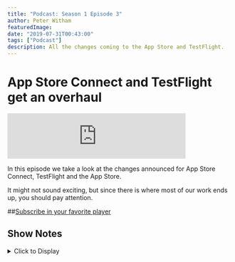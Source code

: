 ```yaml
---
title: "Podcast: Season 1 Episode 3"
author: Peter Witham
featuredImage:
date: "2019-07-31T00:43:00"
tags: ["Podcast"]
description: All the changes coming to the App Store and TestFlight.
---
```


# App Store Connect and TestFlight get an overhaul

<iframe src="https://anchor.fm/compileswift/embed/episodes/App-Store-Connect--TestFlight-and-App-Store-Changes-e4bdtf"
height="102" width="400" frameborder="0" scrolling="no"></iframe>

In this episode we take a look at the changes announced for App Store Connect, TestFlight and the App Store.

It might not sound exciting, but since there is where most of our work ends up, you should pay attention.

##[Subscribe in your favorite player](https://pw.d.pr/5TbjRs)

## Show Notes

<details>
<summary>Click to Display</summary>

- Fully supports standalone watchOS applications
- Application Loader has been removed from Xcode 11
- There is a new application called Transporter for macOS that does not need Xcode to be installed.
- Sign in with Apple ID
- Choose your team
- Drag and drop files to Transporter including the IPA file exported from Xcode.
- Errors and issues will be displayed in Transporter for you to fix before delivering the package to App Store Connect.
- You can upload many packages at once if you need to.
- Emails with issues now include the version number in the subject line.
- There is a new Build Activity view in App Store Connect to better track the history of your applications.
- You can also be notified as the progress of your application changes by turning the notification on in the app.
- TestFlight application has now been localized in many more languages.
- TestFlight Feedback is a new feature that enables users to give direct feedback to you via App Store Connect.
- Any time your application crashes Feedback will offer users the ability to send information right there and then.
- You can customize the on-boarding experience delivered from TestFlight Feedback for your application, this appears the first time a user launches your application from TestFlight.
- When a user takes a screenshot of your application downloaded from TestFlight they now get a new “Share Beta Feedback” option to send that screenshot and any annotation and comments directly to App Store Connect.
- The feedback information submitted to App Store Connect can be downloaded and includes device and user information.
- TestFlight Feedback can be disabled in App Store Connect if you no longer want that option available to users. You do not need to release a new version to TestFlight remove it.
- 9 new languages have been supported in the App Store, this brings the total to 37.
- Right to Left languages are now supported in App Store Connect.
- App Analytics now supports macOS including
- Impressions
- Product page views
- App Units shows how many times the app was downloaded
- Sales will show the total purchases including in app purchases
- App Analytics now shows iOS app deletion from devices.
  </details>
